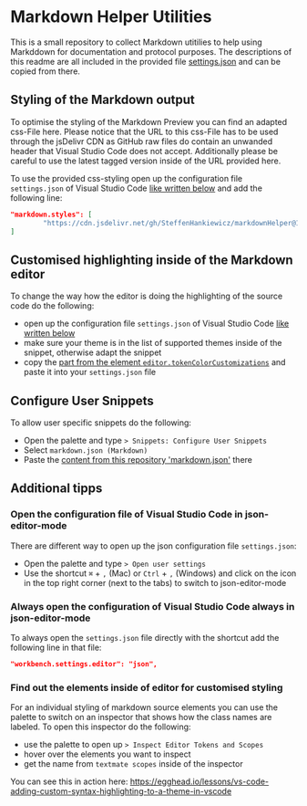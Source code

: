 # Markdown Helper Utilities
This is a small repository to collect Markdown utitilies to help using Markddown for documentation and protocol purposes.
The descriptions of this readme are all included in the provided file [settings.json](VisualStudioCode/settings.json) and can be copied from there.


## Styling of the Markdown output
To optimise the styling of the Markdown Preview you can find an adapted css-File here. Please notice that the URL to this css-File has to be used through the jsDelivr CDN as GitHub raw files do contain an unwanded header that Visual Studio Code does not accept. Additionally please be careful to use the latest tagged version inside of the URL provided here.

To use the provided css-styling open up the configuration file `settings.json` of Visual Studio Code [like written below](#open-the-configuration-file-of-visual-studio-code-in-json-editor-mode) and add the following line:

```json
"markdown.styles": [
        "https://cdn.jsdelivr.net/gh/SteffenHankiewicz/markdownHelper@1.6.3/VisualStudioCode/markdown.css"
]
```

## Customised highlighting inside of the Markdown editor 
To change the way how the editor is doing the highlighting of the source code do the following:
- open up the configuration file `settings.json` of Visual Studio Code [like written below](#open-the-configuration-file-of-visual-studio-code-in-json-editor-mode)
- make sure your theme is in the list of supported themes inside of the snippet, otherwise adapt the snippet
- copy the [part from the element `editor.tokenColorCustomizations`](VisualStudioCode/settings.json#L15-L50) and paste it into your `settings.json` file

## Configure User Snippets
To allow user specific snippets do the following:
- Open the palette and type `> Snippets: Configure User Snippets`
- Select `markdown.json (Markdown)`
- Paste the [content from this repository 'markdown.json'](VisualStudioCode/markdown.json) there


## Additional tipps

### Open the configuration file of Visual Studio Code in json-editor-mode
There are different way to open up the json configuration file `settings.json`:
- Open the palette and type `> Open user settings` 
- Use the shortcut `⌘` + `,` (Mac) or `Ctrl` + `,` (Windows) and click on the icon in the top right corner (next to the tabs) to switch to json-editor-mode


### Always open the configuration of Visual Studio Code always in json-editor-mode
To always open the `settings.json` file directly with the shortcut add the following line in that file:

```json
"workbench.settings.editor": "json",
```

### Find out the elements inside of editor for customised styling
For an individual styling of markdown source elements you can use the palette to switch on an inspector that shows how the class names are labeled. To open this inspector do the following:

- use the palette to open up `> Inspect Editor Tokens and Scopes` 
- hover over the elements you want to inspect
- get the name from `textmate scopes` inside of the inspector

You can see this in action here: https://egghead.io/lessons/vs-code-adding-custom-syntax-highlighting-to-a-theme-in-vscode
